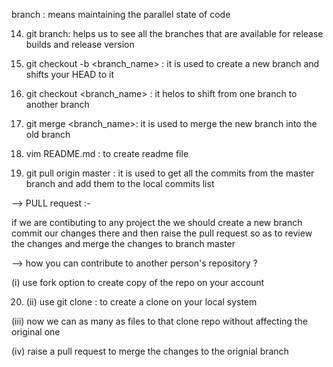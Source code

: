 
branch : means maintaining the parallel state of code


14. git branch: helps us to see all the branches that are available for release builds and release version


15. git checkout -b <branch_name> : it is used to create a new branch and shifts your HEAD to it

16. git checkout <branch_name> : it helos to shift from one branch to another branch

17. git merge <branch_name>: it is used to merge the new branch into the old branch

18. vim README.md : to create readme file

19. git pull origin master : it is used to get all the commits from the master branch and add them to the local commits list


--> PULL request :-

if we are contibuting to any project the we should create a new branch commit our changes there and then raise the pull request so as to review the changes and merge the changes to branch master



--> how you can contribute to another person's repository ?

 (i) use fork option to create copy of the repo on your account
 
 20. (ii) use git clone <link> : to create a clone on your local system

 (iii) now we can as many as files to that clone repo without affecting the original one

 (iv) raise a pull request to merge the changes to the orignial branch
